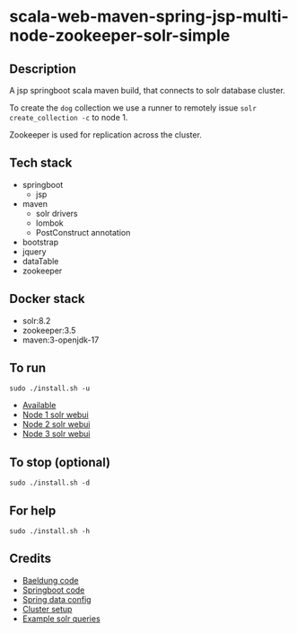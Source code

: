 # scala-web-maven-spring-jsp-multi-node-zookeeper-solr-simple

## Description
A jsp springboot scala maven build,
that connects to solr database cluster.

To create the `dog` collection we use a runner
to remotely issue `solr create_collection -c` to
node 1.

Zookeeper is used for replication across
the cluster.

## Tech stack
- springboot
  - jsp
- maven
  - solr drivers
  - lombok
  - PostConstruct annotation
- bootstrap
- jquery
- dataTable
- zookeeper

## Docker stack
- solr:8.2
- zookeeper:3.5
- maven:3-openjdk-17

## To run
`sudo ./install.sh -u`
- [Available](http://localhost)
- [Node 1 solr webui](http://localhost:8981)
- [Node 2 solr webui](http://localhost:8982)
- [Node 3 solr webui](http://localhost:8983)

## To stop (optional)
`sudo ./install.sh -d`

## For help
`sudo ./install.sh -h`

## Credits
- [Baeldung code](https://github.com/eugenp/tutorials/tree/master/persistence-modules/spring-data-solr)
- [Springboot code](https://scaladeveloperzone.com/spring-boot/spring-boot-solr-example/)
- [Spring data config](https://www.google.com/search?client=firefox-b-1-lm&q=spring+boot+solr+example)
- [Cluster setup](https://gist.github.com/makuk66/0812f70b77aa92230c203cec41acac64#file-docker-compose-yml-L64)
- [Example solr queries](https://docs.spring.io/spring-data/solr/docs/1.0.x/reference/html/solr.repositories.html)
